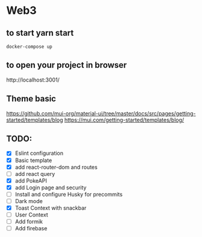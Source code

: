 # Web3

## to start yarn start

```
docker-compose up
```

## to open your project in browser

http://localhost:3001/

## Theme basic

https://github.com/mui-org/material-ui/tree/master/docs/src/pages/getting-started/templates/blog
https://mui.com/getting-started/templates/blog/

## TODO:

- [x] Eslint configuration
- [x] Basic template
- [x] add react-router-dom and routes
- [ ] add react query
- [x] add PokeAPI
- [x] add Login page and security
- [ ] Install and configure Husky for precommits
- [ ] Dark mode
- [x] Toast Context with  snackbar
- [ ] User Context
- [ ] Add formik
- [ ] Add firebase
